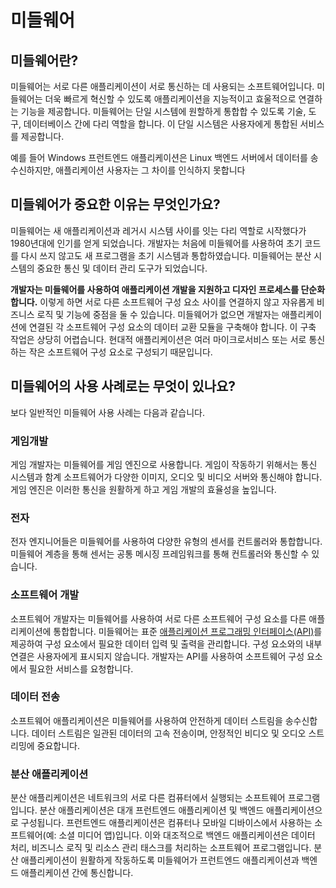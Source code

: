# 미들웨어

## 미들웨어란?

미들웨어는 서로 다른 애플리케이션이 서로 통신하는 데 사용되는 소프트웨어입니다. 미들웨어는 더욱 빠르게 혁신할 수 있도록 애플리케이션을 지능적이고 효울적으로 연결하는 기능을 제공합니다. 미들웨어는 단일 시스템에 원할하게 통합합 수 있도록 기술, 도구, 데이터베이스 간에 다리 역할을 합니다. 이 단일 시스템은 사용자에게 통합된 서비스를 제공합니다.

예를 들어 Windows 프런트엔드 애플리케이션은 Linux 백엔드 서버에서 데이터를 송수신하지만, 애플리케이션 사용자는 그 차이를 인식하지 못합니다

## 미들웨어가 중요한 이유는 무엇인가요?

미들웨어는 새 애플리케이션과 레거시 시스템 사이를 잇는 다리 역할로 시작했다가 1980년대에 인기를 얻게 되었습니다. 개발자는 처음에 미들웨어를 사용하여 초기 코드를 다시 쓰지 않고도 새 프로그램을 초기 시스템과 통합하였습니다. 미들웨어는 분산 시스템의 중요한 통신 및 데이터 관리 도구가 되었습니다.

**개발자는 미들웨어를 사용하여 애플리케이션 개발을 지원하고 디자인 프로세스를 단순화합니다.** 이렇게 하면 서로 다른 소프트웨어 구성 요소 사이를 연결하지 않고 자유롭게 비즈니스 로직 및 기능에 중점을 둘 수 있습니다. 미들웨어가 없으면 개발자는 애플리케이션에 연결된 각 소프트웨어 구성 요소의 데이터 교환 모듈을 구축해야 합니다. 이 구축 작업은 상당히 어렵습니다. 현대적 애플리케이션은 여러 마이크로서비스 또는 서로 통신하는 작은 소프트웨어 구성 요소로 구성되기 때문입니다. 

## 미들웨어의 사용 사례로는 무엇이 있나요?

보다 일반적인 미들웨어 사용 사례는 다음과 같습니다.

### 게임개발

게임 개발자는 미들웨어를 게임 엔진으로 사용합니다. 게임이 작동하기 위해서는 통신 시스템과 함계 소프트웨어가 다양한 이미지, 오디오 및 비디오 서버와 통신해야 합니다. 게임 엔진은 이러한 통신을 원활하게 하고 게임 개발의 효율성을 높입니다.

### 전자

전자 엔지니어들은 미들웨어를 사용하여 다양한 유형의 센서를 컨트롤러와 통합합니다. 미들웨어 계층을 통해 센서는 공통 메시징 프레임워크를 통해 컨트롤러와 통신할 수 있습니다. 

### 소프트웨어 개발

소프트웨어 개발자는 미들웨어를 사용하여 서로 다른 소프트웨어 구성 요소를 다른 애플리케이션에 통합합니다. 미들웨어는 표준 [애플리케이션 프로그래밍 인터페이스(API)](https://aws.amazon.com/what-is/api/)를 제공하여 구성 요소에서 필요한 데이터 입력 및 출력을 관리합니다. 구성 요소와의 내부 연결은 사용자에게 표시되지 않습니다. 개발자는 API를 사용하여 소프트웨어 구성 요소에서 필요한 서비스를 요청합니다. 

### 데이터 전송

소프트웨어 애플리케이션은 미들웨어를 사용하여 안전하게 데이터 스트림을 송수신합니다. 데이터 스트림은 일관된 데이터의 고속 전송이며, 안정적인 비디오 및 오디오 스트리밍에 중요합니다.

### 분산 애플리케이션

분산 애플리케이션은 네트워크의 서로 다른 컴퓨터에서 실행되는 소프트웨어 프로그램입니다. 분산 애플리케이션은 대개 프런트엔드 애플리케이션 및 백엔드 애플리케이션으로 구성됩니다. 프런트엔드 애플리케이션은 컴퓨터나 모바일 디바이스에서 사용하는 소프트웨어(예: 소셜 미디어 앱)입니다. 이와 대조적으로 백엔드 애플리케이션은 데이터 처리, 비즈니스 로직 및 리소스 관리 태스크를 처리하는 소프트웨어 프로그램입니다. 분산 애플리케이션이 원활하게 작동하도록 미들웨어가 프런트엔드 애플리케이션과 백엔드 애플리케이션 간에 통신합니다.